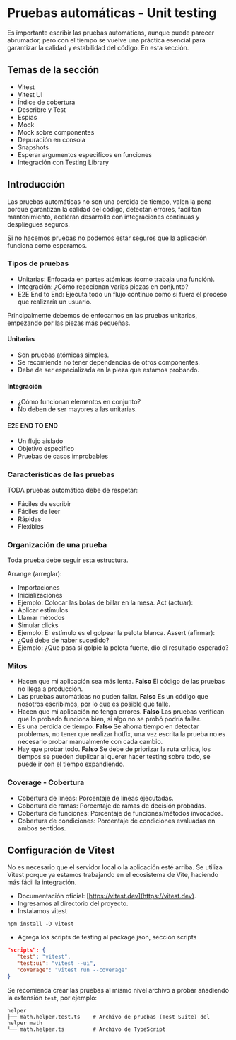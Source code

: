 # Pruebas automáticas - Unit testing

Es importante escribir las pruebas automáticas, aunque puede parecer abrumador, pero con el tiempo se vuelve una práctica esencial para garantizar la calidad y estabilidad del código. En esta sección.

## Temas de la sección

- Vitest
- Vitest UI
- Índice de cobertura
- Describre y Test
- Espías
- Mock
- Mock sobre componentes
- Depuración en consola
- Snapshots
- Esperar argumentos especificos en funciones
- Integración con Testing Library

## Introducción

Las pruebas automáticas no son una perdida de tiempo, valen la pena porque garantizan la calidad del código, detectan errores, facilitan mantenimiento, aceleran desarrollo con integraciones continuas y despliegues seguros.

Si no hacemos pruebas no podemos estar seguros que la aplicación funciona como esperamos.

### Tipos de pruebas

- Unitarias: Enfocada en partes atómicas (como trabaja una función).
- Integración: ¿Cómo reaccionan varias piezas en conjunto?
- E2E End to End: Ejecuta todo un flujo contínuo como si fuera el proceso que realizaría un usuario.

Principalmente debemos de enfocarnos en las pruebas unitarias, empezando por las piezas más pequeñas.

#### Unitarias

- Son pruebas atómicas simples.
- Se recomienda no tener dependencias de otros componentes.
- Debe de ser especializada en la pieza que estamos probando.

#### Integración

- ¿Cómo funcionan elementos en conjunto?
- No deben de ser mayores a las unitarias.

#### E2E END TO END

- Un flujo aislado
- Objetivo especifico
- Pruebas de casos improbables

### Características de las pruebas

TODA pruebas automática debe de respetar:

- Fáciles de escribir
- Fáciles de leer
- Rápidas
- Flexibles

### Organización de una prueba

Toda prueba debe seguir esta estructura.

Arrange (arreglar): 
   - Importaciones
   - Inicializaciones
   - Ejemplo: Colocar las bolas de billar en la mesa. 
Act (actuar):
   - Aplicar estímulos
   - Llamar métodos
   - Simular clicks
   - Ejemplo: El estímulo es el golpear la pelota blanca.
Assert (afirmar):
   - ¿Qué debe de haber sucedido?
   - Ejemplo: ¿Que pasa si golpie la pelota fuerte, dio el resultado esperado?

### Mitos

- Hacen que mi aplicación sea más lenta. **Falso** El código de las pruebas no llega a producción.
- Las pruebas automáticas no puden fallar. **Falso** Es un código que nosotros escribimos, por lo que es posible que falle.
- Hacen que mi aplicación no tenga errores. **Falso** Las pruebas verifican que lo probado funciona bien, si algo no se probó podría fallar.
- Es una perdida de tiempo. **Falso** Se ahorra tiempo en detectar problemas, no tener que realizar hotfix, una vez escrita la prueba no es necesario probar manualmente con cada cambio.
- Hay que probar todo. **Falso** Se debe de priorizar la ruta crítica, los tiempos se pueden duplicar al querer hacer testing sobre todo, se puede ir con el tiempo expandiendo.


### Coverage - Cobertura

- Cobertura de líneas: Porcentaje de líneas ejecutadas.
- Cobertura de ramas: Porcentaje de ramas de decisión probadas.
- Cobertura de funciones: Porcentaje de funciones/métodos invocados.
- Cobertura de condiciones: Porcentaje de condiciones evaluadas en ambos sentidos.


## Configuración de Vitest

No es necesario que el servidor local o la aplicación esté arriba. Se utiliza Vitest porque ya estamos trabajando en el ecosistema de Vite, haciendo más fácil la integración.

- Documentación oficial: [https://vitest.dev](https://vitest.dev).
- Ingresamos al directorio del proyecto. 
- Instalamos vitest
```console
npm install -D vitest
```
- Agrega los scripts de testing al package.json, sección scripts
```json
"scripts": {
   "test": "vitest",
   "test:ui": "vitest --ui",
   "coverage": "vitest run --coverage"
}
```

Se recomienda crear las pruebas al mismo nivel archivo a probar añadiendo la extensión `test`, por ejemplo:
```
helper
├── math.helper.test.ts    # Archivo de pruebas (Test Suite) del helper math
└── math.helper.ts         # Archivo de TypeScript 
```